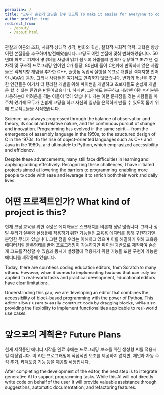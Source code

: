 ```yaml
---
permalink: /
title: "모두가 손쉽게 코딩을 할수 있도록 To make it easier for everyone to code"
author_profile: true
redirect_from: 
  - /about/
  - /about.html
---
```


관찰과 이론의 조화, 사회적·상대적 성격, 변화와 혁신, 철학적·사회적 맥락. 과학은 항상 이런 본질들을 추구하며 발전해왔습니다. 코딩도 이런 본질에 맞춰 변화해왔습니다. 50년대 최초로 기계어 명령어를 사람이 읽기 쉽도록 어셈블리 언어가 등장하고 1972년 절차적 및 구조적 프로그래밍 언어인 C가 등장, 80년대 들어 C언어에 만족하지 않은 사람들은 객체지향 개념을 추가한 C++, 플랫폼 독립적 실행을 목표로 개발된 객체지향 언어인 JAVA의 등장. 그러나 사람들은 여기서도 만족하지 않았습니다. 변화와 혁신을 추구한 인간들은 여기서 더 편리한 개발을 위해 파이썬을 개발하고 초보자들도 손쉽게 개발을 할 수 있는 환경을 만들어냈습니다. 하지만, 그럼에도 불구하고 세상엔 이런 파이썬을 사용하는데 어려움을 겪는 이들이 많이 있습니다. 저는 이런 문제점을 겪는 사람들을 마주쳐 왔기에 모두가 손쉽게 코딩을 하고 자신의 일상을 윤택하게 만들 수 있도록 돕기 위해 프로젝트들을 시작했습니다.

Science has always progressed through the balance of observation and theory, its social and relative nature, and the continuous pursuit of change and innovation. Programming has evolved in the same spirit— from the emergence of assembly language in the 1950s, to the structured design of C in the 1970s, to the rise of object-oriented languages such as C++ and Java in the 1980s, and ultimately to Python, which emphasized accessibility and efficiency.

Despite these advancements, many still face difficulties in learning and applying coding effectively. Recognizing these challenges, I have initiated projects aimed at lowering the barriers to programming, enabling more people to code with ease and leverage it to enrich both their work and daily lives.

어떤 프로젝트인가? What kind of project is this?
======
현재 코딩 교육을 위한 수많은 에디터들은 스크래치를 비롯해 정말 많습니다. 그러나 정말 우리가 실무와 실생활에 적용하기 위한 기능들은 교육용 에디터를 통해 구현하기엔 분명한 무리가 있습니다. 그런 점을 우리는 이해하고 있으며 이를 해결하기 위해 교육용 에디터처럼 블록형태를 끌어 프로그래밍이 가능하지만 파이썬 기반으로 제작하여 손쉽게 코드를 작성할 수 있음과 동시에 실생활에 적용하기 위한 기능들 또한 구현이 가능한 에디터를 제작중에 있습니다.

Today, there are countless coding education editors, from Scratch to many others. However, when it comes to implementing features that can truly be applied to real-world tasks and practical development, educational editors have clear limitations.

Understanding this gap, we are developing an editor that combines the accessibility of block-based programming with the power of Python. This editor allows users to easily construct code by dragging blocks, while also providing the flexibility to implement functionalities applicable to real-world use cases.

앞으로의 계획은? Future Plans
======
현재 제작중인 에디터 제작을 완료 후에는 프로그래밍 보조를 위한 생성형 AI를 적용시킬 예정입니다. 이 AI는 프로그래밍에 직접적인 보조를 제공하지 않지만, 제안과 자동 주석 추가, 리팩토링 기능 등을 제공할 예정입니다.

After completing the development of the editor, the next step is to integrate generative AI to support programming tasks. While this AI will not directly write code on behalf of the user, it will provide valuable assistance through suggestions, automatic documentation, and refactoring features.
